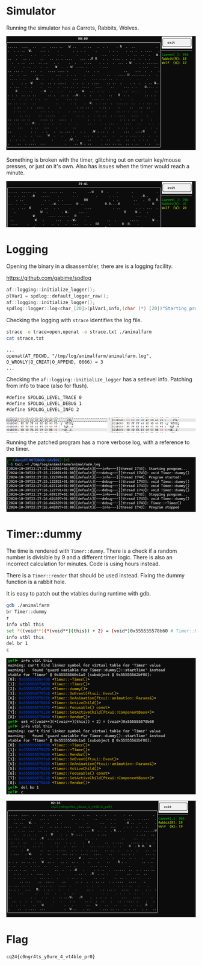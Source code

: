 # Simulator

Running the simulator has a Carrots, Rabbits, Wolves.

![](screenshots/1.png)

Something is broken with the timer, glitching out on certain key/mouse presses, or just on it's own. Also has issues when the timer would reach a minute.

![](screenshots/2.png)

# Logging

Opening the binary in a disassembler, there are is a logging facility.

<https://github.com/gabime/spdlog>

```c
af::logging::initialize_logger();
plVar1 = spdlog::default_logger_raw();
af::logging::initialize_logger();
spdlog::logger::log<char_[20]>(plVar1,info,(char (*) [20])"Starting program...");
```

Checking the logging with `strace` identifies the log file.

```bash
strace -e trace=open,openat -o strace.txt ./animalfarm
cat strace.txt
```

```
...
openat(AT_FDCWD, "/tmp/log/animalfarm/animalfarm.log", O_WRONLY|O_CREAT|O_APPEND, 0666) = 3
...
```

Checking the `af::logging::initialize_logger` has a setlevel info. Patching from info to trace (also for flush).

```
#define SPDLOG_LEVEL_TRACE 0
#define SPDLOG_LEVEL_DEBUG 1
#define SPDLOG_LEVEL_INFO 2
```

![](screenshots/3.png)

Running the patched program has a more verbose log, with a reference to the timer.

![](screenshots/4.png)

# Timer::dummy

The time is rendered with `Timer::dummy`. There is a check if a random number is divisible by 9 and a different timer logic. There is also an incorrect calculation for minutes. Code is using hours instead.

There is a `Timer::render` that should be used instead. Fixing the dummy function is a rabbit hole.

It is easy to patch out the vtables during runtime with gdb.

```bash
gdb ./animalfarm
br Timer::dummy
r
info vtbl this
set *((void**)(*(void**)(this)) + 2) = (void*)0x555555578b60 # Timer::Render()
info vtbl this
del br 1
c
```
![](screenshots/5.png)

![](screenshots/6.png)


# Flag
`cq24{c0ngr4ts_y0ure_4_vt4ble_pr0} `
